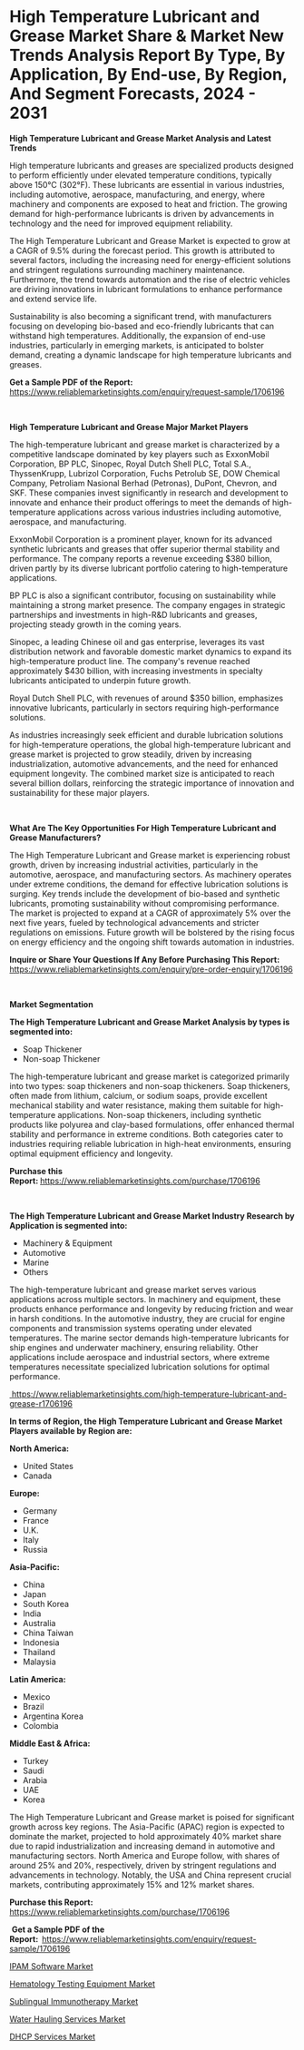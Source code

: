 <p><h1>High Temperature Lubricant and Grease Market Share & Market New Trends Analysis Report By Type, By Application, By End-use, By Region, And Segment Forecasts, 2024 - 2031</h1></p><p><strong>High Temperature Lubricant and Grease Market Analysis and Latest Trends</strong></p>
<p><p>High temperature lubricants and greases are specialized products designed to perform efficiently under elevated temperature conditions, typically above 150°C (302°F). These lubricants are essential in various industries, including automotive, aerospace, manufacturing, and energy, where machinery and components are exposed to heat and friction. The growing demand for high-performance lubricants is driven by advancements in technology and the need for improved equipment reliability.</p><p>The High Temperature Lubricant and Grease Market is expected to grow at a CAGR of 9.5% during the forecast period. This growth is attributed to several factors, including the increasing need for energy-efficient solutions and stringent regulations surrounding machinery maintenance. Furthermore, the trend towards automation and the rise of electric vehicles are driving innovations in lubricant formulations to enhance performance and extend service life.</p><p>Sustainability is also becoming a significant trend, with manufacturers focusing on developing bio-based and eco-friendly lubricants that can withstand high temperatures. Additionally, the expansion of end-use industries, particularly in emerging markets, is anticipated to bolster demand, creating a dynamic landscape for high temperature lubricants and greases.</p></p>
<p><strong>Get a Sample PDF of the Report:&nbsp;</strong> <a href="https://www.reliablemarketinsights.com/enquiry/request-sample/1706196?utm_campaign=1622&utm_medium=2&utm_source=Github&utm_content=ia&utm_term=21102024&utm_id=high-temperature-lubricant-and-grease">https://www.reliablemarketinsights.com/enquiry/request-sample/1706196</a></p>
<p>&nbsp;</p>
<p><strong>High Temperature Lubricant and Grease Major Market Players</strong></p>
<p><p>The high-temperature lubricant and grease market is characterized by a competitive landscape dominated by key players such as ExxonMobil Corporation, BP PLC, Sinopec, Royal Dutch Shell PLC, Total S.A., ThyssenKrupp, Lubrizol Corporation, Fuchs Petrolub SE, DOW Chemical Company, Petroliam Nasional Berhad (Petronas), DuPont, Chevron, and SKF. These companies invest significantly in research and development to innovate and enhance their product offerings to meet the demands of high-temperature applications across various industries including automotive, aerospace, and manufacturing.</p><p>ExxonMobil Corporation is a prominent player, known for its advanced synthetic lubricants and greases that offer superior thermal stability and performance. The company reports a revenue exceeding $380 billion, driven partly by its diverse lubricant portfolio catering to high-temperature applications. </p><p>BP PLC is also a significant contributor, focusing on sustainability while maintaining a strong market presence. The company engages in strategic partnerships and investments in high-R&D lubricants and greases, projecting steady growth in the coming years.</p><p>Sinopec, a leading Chinese oil and gas enterprise, leverages its vast distribution network and favorable domestic market dynamics to expand its high-temperature product line. The company's revenue reached approximately $430 billion, with increasing investments in specialty lubricants anticipated to underpin future growth.</p><p>Royal Dutch Shell PLC, with revenues of around $350 billion, emphasizes innovative lubricants, particularly in sectors requiring high-performance solutions. </p><p>As industries increasingly seek efficient and durable lubrication solutions for high-temperature operations, the global high-temperature lubricant and grease market is projected to grow steadily, driven by increasing industrialization, automotive advancements, and the need for enhanced equipment longevity. The combined market size is anticipated to reach several billion dollars, reinforcing the strategic importance of innovation and sustainability for these major players.</p></p>
<p>&nbsp;</p>
<p><strong>What Are The Key Opportunities For High Temperature Lubricant and Grease Manufacturers?</strong></p>
<p><p>The High Temperature Lubricant and Grease market is experiencing robust growth, driven by increasing industrial activities, particularly in the automotive, aerospace, and manufacturing sectors. As machinery operates under extreme conditions, the demand for effective lubrication solutions is surging. Key trends include the development of bio-based and synthetic lubricants, promoting sustainability without compromising performance. The market is projected to expand at a CAGR of approximately 5% over the next five years, fueled by technological advancements and stricter regulations on emissions. Future growth will be bolstered by the rising focus on energy efficiency and the ongoing shift towards automation in industries.</p></p>
<p><strong>Inquire or Share Your Questions If Any Before Purchasing This Report:</strong> <a href="https://www.reliablemarketinsights.com/enquiry/pre-order-enquiry/1706196?utm_campaign=1622&utm_medium=2&utm_source=Github&utm_content=ia&utm_term=21102024&utm_id=high-temperature-lubricant-and-grease">https://www.reliablemarketinsights.com/enquiry/pre-order-enquiry/1706196</a></p>
<p>&nbsp;</p>
<p><strong>Market Segmentation</strong></p>
<p><strong>The High Temperature Lubricant and Grease Market Analysis by types is segmented into:</strong></p>
<p><ul><li>Soap Thickener</li><li>Non-soap Thickener</li></ul></p>
<p><p>The high-temperature lubricant and grease market is categorized primarily into two types: soap thickeners and non-soap thickeners. Soap thickeners, often made from lithium, calcium, or sodium soaps, provide excellent mechanical stability and water resistance, making them suitable for high-temperature applications. Non-soap thickeners, including synthetic products like polyurea and clay-based formulations, offer enhanced thermal stability and performance in extreme conditions. Both categories cater to industries requiring reliable lubrication in high-heat environments, ensuring optimal equipment efficiency and longevity.</p></p>
<p><strong>Purchase this Report:&nbsp;</strong><a href="https://www.reliablemarketinsights.com/purchase/1706196?utm_campaign=1622&utm_medium=2&utm_source=Github&utm_content=ia&utm_term=21102024&utm_id=high-temperature-lubricant-and-grease">https://www.reliablemarketinsights.com/purchase/1706196</a></p>
<p>&nbsp;</p>
<p><strong>The High Temperature Lubricant and Grease Market Industry Research by Application is segmented into:</strong></p>
<p><ul><li>Machinery & Equipment</li><li>Automotive</li><li>Marine</li><li>Others</li></ul></p>
<p><p>The high-temperature lubricant and grease market serves various applications across multiple sectors. In machinery and equipment, these products enhance performance and longevity by reducing friction and wear in harsh conditions. In the automotive industry, they are crucial for engine components and transmission systems operating under elevated temperatures. The marine sector demands high-temperature lubricants for ship engines and underwater machinery, ensuring reliability. Other applications include aerospace and industrial sectors, where extreme temperatures necessitate specialized lubrication solutions for optimal performance.</p></p>
<p><a href="https://www.reliablemarketinsights.com/high-temperature-lubricant-and-grease-r1706196?utm_campaign=1622&utm_medium=2&utm_source=Github&utm_content=ia&utm_term=21102024&utm_id=high-temperature-lubricant-and-grease">&nbsp;https://www.reliablemarketinsights.com/high-temperature-lubricant-and-grease-r1706196</a></p>
<p><strong>In terms of Region, the High Temperature Lubricant and Grease Market Players available by Region are:</strong></p>
<p>
    <p> <strong> North America: </strong>
        <ul>
            <li>United States</li>
            <li>Canada</li>
        </ul>
        </p> 
    <p> <strong> Europe: </strong>
        <ul>
            <li>Germany</li>
            <li>France</li>
            <li>U.K.</li>
            <li>Italy</li>
            <li>Russia</li>
        </ul>
        </p> 
    <p> <strong> Asia-Pacific: </strong>
        <ul>
            <li>China</li>
            <li>Japan</li>
            <li>South Korea</li>
            <li>India</li>
            <li>Australia</li>
            <li>China Taiwan</li>
            <li>Indonesia</li>
            <li>Thailand</li>
            <li>Malaysia</li>
        </ul>
        </p> 
    <p> <strong> Latin America: </strong>
        <ul>
            <li>Mexico</li>
            <li>Brazil</li>
            <li>Argentina Korea</li>
            <li>Colombia</li>
        </ul>
        </p> 
    <p> <strong> Middle East & Africa: </strong>
        <ul>
            <li>Turkey</li>
            <li>Saudi</li>
            <li>Arabia</li>
            <li>UAE</li>
            <li>Korea</li>
        </ul>
    </p>
    </p>
<p><p>The High Temperature Lubricant and Grease market is poised for significant growth across key regions. The Asia-Pacific (APAC) region is expected to dominate the market, projected to hold approximately 40% market share due to rapid industrialization and increasing demand in automotive and manufacturing sectors. North America and Europe follow, with shares of around 25% and 20%, respectively, driven by stringent regulations and advancements in technology. Notably, the USA and China represent crucial markets, contributing approximately 15% and 12% market shares.</p></p>
<p><strong>Purchase this Report: </strong><a href="https://www.reliablemarketinsights.com/purchase/1706196?utm_campaign=1622&utm_medium=2&utm_source=Github&utm_content=ia&utm_term=21102024&utm_id=high-temperature-lubricant-and-grease">https://www.reliablemarketinsights.com/purchase/1706196</a></p>
<p>&nbsp;<strong>Get a Sample PDF of the Report:&nbsp;&nbsp;</strong><a href="https://www.reliablemarketinsights.com/enquiry/request-sample/1706196?utm_campaign=1622&utm_medium=2&utm_source=Github&utm_content=ia&utm_term=21102024&utm_id=high-temperature-lubricant-and-grease">https://www.reliablemarketinsights.com/enquiry/request-sample/1706196</a></p>
<p><strong></strong></p>
<p><p><a href="https://www.linkedin.com/pulse/ipam-software-market-investigation-industry-evolution-forecast-5hphf?utm_campaign=1622&utm_medium=2&utm_source=Github&utm_content=ia&utm_term=21102024&utm_id=high-temperature-lubricant-and-grease">IPAM Software Market</a></p><p><a href="https://www.linkedin.com/pulse/booming-hematology-testing-equipment-market-sector-analysis-ltvwf?utm_campaign=1622&utm_medium=2&utm_source=Github&utm_content=ia&utm_term=21102024&utm_id=high-temperature-lubricant-and-grease">Hematology Testing Equipment Market</a></p><p><a href="https://www.linkedin.com/pulse/sublingual-immunotherapy-sector-surge-119-growth-roadmap-2031-nuhuf?utm_campaign=1622&utm_medium=2&utm_source=Github&utm_content=ia&utm_term=21102024&utm_id=high-temperature-lubricant-and-grease">Sublingual Immunotherapy Market</a></p><p><a href="https://www.linkedin.com/pulse/water-hauling-services-market-refracting-trends-consumer-behaviors-ztx6f?utm_campaign=1622&utm_medium=2&utm_source=Github&utm_content=ia&utm_term=21102024&utm_id=high-temperature-lubricant-and-grease">Water Hauling Services Market</a></p><p><a href="https://www.linkedin.com/pulse/dhcp-services-market-navigating-challenges-unlocking-potential-eyi7f?utm_campaign=1622&utm_medium=2&utm_source=Github&utm_content=ia&utm_term=21102024&utm_id=high-temperature-lubricant-and-grease">DHCP Services Market</a></p></p>